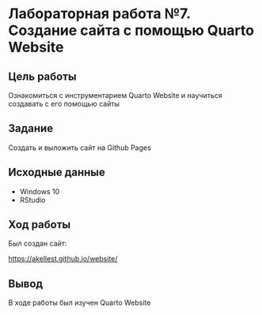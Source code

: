 # Лабораторная работа №7. Создание сайта с помощью Quarto Website

## Цель работы

Ознакомиться с инструментарием Quarto Website и научиться создавать с его помощью сайты 

## Задание

Создать и выложить сайт на Github Pages

## Исходные данные

- Windows 10
- RStudio

## Ход работы

Был создан сайт:

https://akellest.github.io/website/

## Вывод

В ходе работы был изучен Quarto Website
